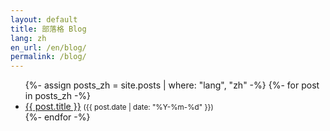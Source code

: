 ```yaml
---
layout: default
title: 部落格 Blog
lang: zh
en_url: /en/blog/
permalink: /blog/
---
```


<ul>
{%- assign posts_zh = site.posts | where: "lang", "zh" -%}
{%- for post in posts_zh -%}
  <li><a href="{{ post.url }}">{{ post.title }}</a> <small>({{ post.date | date: "%Y-%m-%d" }})</small></li>
{%- endfor -%}
</ul>
